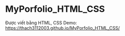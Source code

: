 # MyPorfolio_HTML_CSS
Được viết bằng HTML, CSS 
Demo: https://thach3112003.github.io/MyPorfolio_HTML_CSS/
